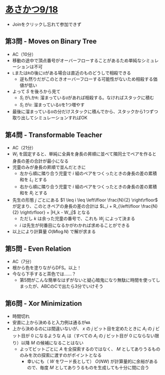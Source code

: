 # [あさかつ9/18](https://kenkoooo.com/atcoder/#/contest/show/ddcabc79-4fae-418f-b3fe-f2c808cc30bc)
- Joinをクリックし忘れて参加できず

## 第3問 - Moves on Binary Tree
- AC（10分）
- 移動の途中で頂点番号がオーバーフローすることがあるため単純なシミュレーションは不可
- `L`または`R`の後に`U`がある場合は直近のものどうしで相殺できる
  - 逆も然りだがこのときオーバーフローする可能性がないため相殺する価値が低い
- よって $S$ を後ろから見て
  - $S_i$ が`L`か`R`: 溜まっている`U`があれば相殺する。なければスタックに積む
  - $S_i$ が`U`: 溜まっている`U`を1つ増やす
- 最後に溜まっている`U`の分だけスタックに積んでから、スタックから1つずつ取り出してシミュレーションすればOK

## 第4問 - Transformable Teacher
- AC（21分）
- $W_i$ を固定すると、単純に全員を身長の昇順に並べて隣同士でペアを作ると身長の差の合計が最小になる
- 児童のみが身長の昇順で並んだときに
  - 左から順に隣り合う児童で $i$ 組のペアをつくったときの身長の差の累積和を $L_i$ とする
  - 右から順に隣り合う児童で $i$ 組のペアをつくったときの身長の差の累積和を $R_i$ とする
- 先生の形態 $j$ ごとにある $1 \leq i \leq \left\lfloor \frac{N}{2} \right\rfloor$ が定まり、このときペアの身長の差の合計は $L_i + R_{\left\lfloor \frac{N}{2} \right\rfloor} + |H_k - W_j|$ となる
  - ただし $k$ は余った児童の番号で、これも $W_j$ によって決まる
  - $i$ は先生が何番目になるかがわかれば求めることができる
- 以上により計算量 $O(M \log N)$ で解が求まる

## 第5問 - Even Relation
- AC（7分）
- 根から色を塗りながらDFS。以上！
- 今なら下手すると茶色では……？
  - 第5問がこんな簡単なはずがないと疑心暗鬼になり無駄に時間を使ってしまったが、ABCのCで出たら3分でいけそう

## 第6問 - Xor Minimization
- 時間切れ
- 安直に上から決めると入力例は通るが`WA`
- 上から決めるのには間違いないが、 $x$ の $j$ ビット目を定めたときに $A_i$ の $j$ ビット目が $0$ になるような $A_i$ は（すべての $A_i$ の $j$ ビット目が $0$ にならない限り）以降 $M$ の候補になることはない
  - よってビットごとに $A$ を全探索するのではなく、 $M$ としてありうるもののみを次の探索に渡すのがポイントとなる
    - 幸いにも（ $W$ をワード長として） $O(NW)$ が計算量的に余裕があるので、毎度 $M$ としてありうるものを生成しても十分に間に合う